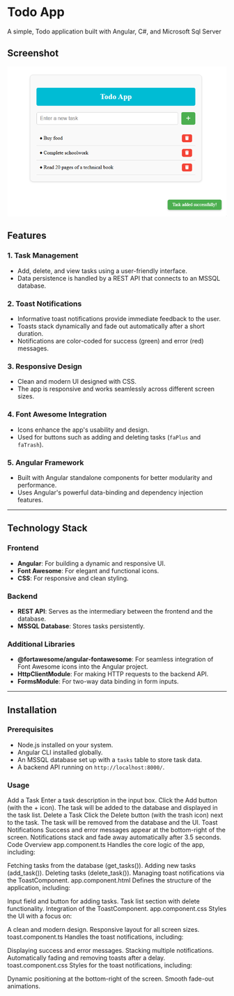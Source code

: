 # Todo App

A simple, Todo application built with Angular, C#, and Microsoft Sql Server

## Screenshot

![Screenshot of the application](assets/screenshot.png)


## Features

### 1. **Task Management**
- Add, delete, and view tasks using a user-friendly interface.
- Data persistence is handled by a REST API that connects to an MSSQL database.

### 2. **Toast Notifications**
- Informative toast notifications provide immediate feedback to the user.
- Toasts stack dynamically and fade out automatically after a short duration.
- Notifications are color-coded for success (green) and error (red) messages.

### 3. **Responsive Design**
- Clean and modern UI designed with CSS.
- The app is responsive and works seamlessly across different screen sizes.

### 4. **Font Awesome Integration**
- Icons enhance the app's usability and design.
- Used for buttons such as adding and deleting tasks (`faPlus` and `faTrash`).

### 5. **Angular Framework**
- Built with Angular standalone components for better modularity and performance.
- Uses Angular's powerful data-binding and dependency injection features.

---

## Technology Stack

### **Frontend**
- **Angular**: For building a dynamic and responsive UI.
- **Font Awesome**: For elegant and functional icons.
- **CSS**: For responsive and clean styling.

### **Backend**
- **REST API**: Serves as the intermediary between the frontend and the database.
- **MSSQL Database**: Stores tasks persistently.

### **Additional Libraries**
- **@fortawesome/angular-fontawesome**: For seamless integration of Font Awesome icons into the Angular project.
- **HttpClientModule**: For making HTTP requests to the backend API.
- **FormsModule**: For two-way data binding in form inputs.

---

## Installation

### Prerequisites
- Node.js installed on your system.
- Angular CLI installed globally.
- An MSSQL database set up with a `tasks` table to store task data.
- A backend API running on `http://localhost:8000/`.


### Usage

Add a Task
Enter a task description in the input box.
Click the Add button (with the + icon).
The task will be added to the database and displayed in the task list.
Delete a Task
Click the Delete button (with the trash icon) next to the task.
The task will be removed from the database and the UI.
Toast Notifications
Success and error messages appear at the bottom-right of the screen.
Notifications stack and fade away automatically after 3.5 seconds.
Code Overview
app.component.ts
Handles the core logic of the app, including:

Fetching tasks from the database (get_tasks()).
Adding new tasks (add_task()).
Deleting tasks (delete_task()).
Managing toast notifications via the ToastComponent.
app.component.html
Defines the structure of the application, including:

Input field and button for adding tasks.
Task list section with delete functionality.
Integration of the ToastComponent.
app.component.css
Styles the UI with a focus on:

A clean and modern design.
Responsive layout for all screen sizes.
toast.component.ts
Handles the toast notifications, including:

Displaying success and error messages.
Stacking multiple notifications.
Automatically fading and removing toasts after a delay.
toast.component.css
Styles for the toast notifications, including:

Dynamic positioning at the bottom-right of the screen.
Smooth fade-out animations.
